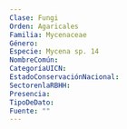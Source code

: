 ```yaml
---
Clase: Fungi
Orden: Agaricales
Familia: Mycenaceae
Género: 
Especie: Mycena sp. 14
NombreComún: 
CategoríaUICN: 
EstadoConservaciónNacional: 
SectorenlaRBHH: 
Presencia: 
TipoDeDato: 
Fuente: ""
---
```

